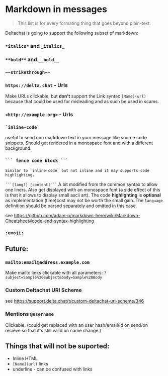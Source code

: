 # Markdown in messages
> This list is for every formating thing that goes beyond plain-text.

Deltachat is going to support the following subset of markdown:

### `*italics*` and `_italics_`

### `**bold**` and `__bold__`

### `~~strikethrough~~`

### `https://delta.chat` - Urls

Make URLs clickable, but **don't** support the Link syntax `[Name](url)`
because that could be used for misleading and as such be used in scams.

### `<http://example.org>`  - Urls

### `` `inline-code` ``
useful to send non markdown text in your message like source code snippets.
Should get rendered in a monospace font and with a different background.
 
### ` ``` fence code block ``` `

```
Similar to `inline-code` but not inline and it may supports code highlighting.
```
` ```[lang?] [content]``` `
 A bit modified from the common syntax to allow one liners.
Also get displayed with an monospace font (a side effect of this is that it allows to display small ascii art).
The code **highlighting** is **optional** as implementation (time)cost 
may not be worth the small gain.
The `language` definition should be parsed separately and omitted in this case.

see https://github.com/adam-p/markdown-here/wiki/Markdown-Cheatsheet#code-and-syntax-highlighting

### `:emoji:`

## Future:

### `mailto:email@address.example.com`

Make mailto links clickable with all parameters: `?subject=Sample%20Subject&body=Sample%20Body`

### Custom Deltachat URI Scheme
see https://support.delta.chat/t/custom-deltachat-url-scheme/346

### Mentions `@username`
Clickable. (could get replaced with an user hash/email/id on send/on recieve so that it's still valid on name change.)

## Things that will not be suported:
- Inline HTML
- `[Name](url)` links
- underline - can be confused with links

